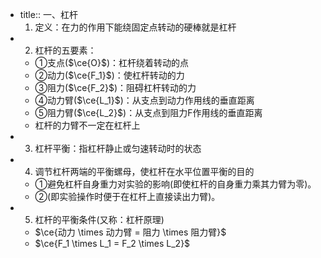 -
  title:: 一、杠杆
    1. 定义：在力的作用下能绕固定点转动的硬棒就是杠杆
-
  2. 杠杆的五要素：
	- ①支点($\ce{O}$)：杠杆绕着转动的点
	- ②动力($\ce{F_1}$)：使杠杆转动的力
	- ③阻力($\ce{F_2}$)：阻碍杠杆转动的力
	- ④动力臂($\ce{L_1}$)：从支点到动力作用线的垂直距离
	- ⑤阻力臂($\ce{L_2}$)：从支点到阻力F作用线的垂直距离
	- 杠杆的力臂不一定在杠杆上
-
  3. 杠杆平衡：指杠杆静止或匀速转动时的状态
-
  4. 调节杠杆两端的平衡螺母，使杠杆在水平位置平衡的目的
	- ①避免杠杆自身重力对实验的影响(即使杠杆的自身重力乘其力臂为零)。
	- ②(即实验操作时便于在杠杆上直接读出力臂)。
-
  5. 杠杆的平衡条件(又称：杠杆原理)
	- $\ce{动力 \times 动力臂 = 阻力 \times 阻力臂}$
	- $\ce{F_1 \times L_1 = F_2 \times L_2}$
